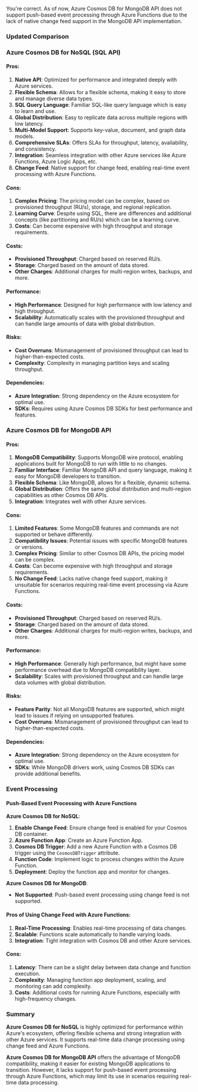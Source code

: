 You're correct. As of now, Azure Cosmos DB for MongoDB API does not support push-based event processing through Azure Functions due to the lack of native change feed support in the MongoDB API implementation.

### Updated Comparison

### Azure Cosmos DB for NoSQL (SQL API)

#### Pros:
1. **Native API**: Optimized for performance and integrated deeply with Azure services.
2. **Flexible Schema**: Allows for a flexible schema, making it easy to store and manage diverse data types.
3. **SQL Query Language**: Familiar SQL-like query language which is easy to learn and use.
4. **Global Distribution**: Easy to replicate data across multiple regions with low latency.
5. **Multi-Model Support**: Supports key-value, document, and graph data models.
6. **Comprehensive SLAs**: Offers SLAs for throughput, latency, availability, and consistency.
7. **Integration**: Seamless integration with other Azure services like Azure Functions, Azure Logic Apps, etc.
8. **Change Feed**: Native support for change feed, enabling real-time event processing with Azure Functions.

#### Cons:
1. **Complex Pricing**: The pricing model can be complex, based on provisioned throughput (RU/s), storage, and regional replication.
2. **Learning Curve**: Despite using SQL, there are differences and additional concepts (like partitioning and RU/s) which can be a learning curve.
3. **Costs**: Can become expensive with high throughput and storage requirements.

#### Costs:
- **Provisioned Throughput**: Charged based on reserved RU/s.
- **Storage**: Charged based on the amount of data stored.
- **Other Charges**: Additional charges for multi-region writes, backups, and more.

#### Performance:
- **High Performance**: Designed for high performance with low latency and high throughput.
- **Scalability**: Automatically scales with the provisioned throughput and can handle large amounts of data with global distribution.

#### Risks:
- **Cost Overruns**: Mismanagement of provisioned throughput can lead to higher-than-expected costs.
- **Complexity**: Complexity in managing partition keys and scaling throughput.

#### Dependencies:
- **Azure Integration**: Strong dependency on the Azure ecosystem for optimal use.
- **SDKs**: Requires using Azure Cosmos DB SDKs for best performance and features.

### Azure Cosmos DB for MongoDB API

#### Pros:
1. **MongoDB Compatibility**: Supports MongoDB wire protocol, enabling applications built for MongoDB to run with little to no changes.
2. **Familiar Interface**: Familiar MongoDB API and query language, making it easy for MongoDB developers to transition.
3. **Flexible Schema**: Like MongoDB, allows for a flexible, dynamic schema.
4. **Global Distribution**: Offers the same global distribution and multi-region capabilities as other Cosmos DB APIs.
5. **Integration**: Integrates well with other Azure services.

#### Cons:
1. **Limited Features**: Some MongoDB features and commands are not supported or behave differently.
2. **Compatibility Issues**: Potential issues with specific MongoDB features or versions.
3. **Complex Pricing**: Similar to other Cosmos DB APIs, the pricing model can be complex.
4. **Costs**: Can become expensive with high throughput and storage requirements.
5. **No Change Feed**: Lacks native change feed support, making it unsuitable for scenarios requiring real-time event processing via Azure Functions.

#### Costs:
- **Provisioned Throughput**: Charged based on reserved RU/s.
- **Storage**: Charged based on the amount of data stored.
- **Other Charges**: Additional charges for multi-region writes, backups, and more.

#### Performance:
- **High Performance**: Generally high performance, but might have some performance overhead due to MongoDB compatibility layer.
- **Scalability**: Scales with provisioned throughput and can handle large data volumes with global distribution.

#### Risks:
- **Feature Parity**: Not all MongoDB features are supported, which might lead to issues if relying on unsupported features.
- **Cost Overruns**: Mismanagement of provisioned throughput can lead to higher-than-expected costs.

#### Dependencies:
- **Azure Integration**: Strong dependency on the Azure ecosystem for optimal use.
- **SDKs**: While MongoDB drivers work, using Cosmos DB SDKs can provide additional benefits.

### Event Processing

#### Push-Based Event Processing with Azure Functions

**Azure Cosmos DB for NoSQL**:
1. **Enable Change Feed**: Ensure change feed is enabled for your Cosmos DB container.
2. **Azure Function App**: Create an Azure Function App.
3. **Cosmos DB Trigger**: Add a new Azure Function with a Cosmos DB trigger using the `CosmosDBTrigger` attribute.
4. **Function Code**: Implement logic to process changes within the Azure Function.
5. **Deployment**: Deploy the function app and monitor for changes.

**Azure Cosmos DB for MongoDB**:
- **Not Supported**: Push-based event processing using change feed is not supported.

#### Pros of Using Change Feed with Azure Functions:
1. **Real-Time Processing**: Enables real-time processing of data changes.
2. **Scalable**: Functions scale automatically to handle varying loads.
3. **Integration**: Tight integration with Cosmos DB and other Azure services.

#### Cons:
1. **Latency**: There can be a slight delay between data change and function execution.
2. **Complexity**: Managing function app deployment, scaling, and monitoring can add complexity.
3. **Costs**: Additional costs for running Azure Functions, especially with high-frequency changes.

### Summary

**Azure Cosmos DB for NoSQL** is highly optimized for performance within Azure's ecosystem, offering flexible schema and strong integration with other Azure services. It supports real-time data change processing using change feed and Azure Functions.

**Azure Cosmos DB for MongoDB API** offers the advantage of MongoDB compatibility, making it easier for existing MongoDB applications to transition. However, it lacks support for push-based event processing through Azure Functions, which may limit its use in scenarios requiring real-time data processing.
